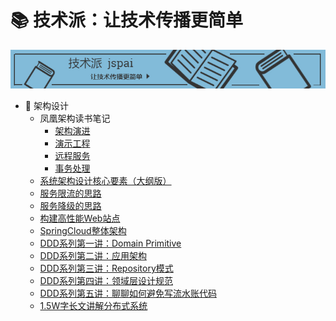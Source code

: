 # 📚 技术派：让技术传播更简单
![banner](../assets/rameo/jspai.jpg)

- 👑 架构设计
    - 凤凰架构读书笔记
        - [架构演进](/Architecture/Phoenix/凤凰架构读书笔记-架构演进.md)
        - [演示工程](/Architecture/Phoenix/凤凰架构读书笔记-演示工程.md)
        - [远程服务](/Architecture/Phoenix/凤凰架构读书笔记-远程服务.md)
        - [事务处理](/Architecture/Phoenix/凤凰架构读书笔记-事务处理.md)
    - [系统架构设计核心要素（大纲版）](/Architecture/系统架构设计核心要素（大纲版）.md)
    - [服务限流的思路](/Architecture/服务限流的思路.md)
    - [服务降级的思路](/Architecture/服务降级的思路.md)
    - [构建高性能Web站点](/Architecture/构建高性能Web站点.md)
    - [SpringCloud整体架构](/Architecture/SpringCloud/SpringCloud整体架构.md)
    - [DDD系列第一讲：Domain Primitive](/Architecture/DDD/DDD系列第一讲：Domain-Primitive.md)
    - [DDD系列第二讲：应用架构](/Architecture/DDD/DDD系列第二讲：应用架构.md)
    - [DDD系列第三讲：Repository模式](/Architecture/DDD/DDD系列第三讲：Repository模式.md)
    - [DDD系列第四讲：领域层设计规范](/Architecture/DDD/DDD系列第四讲：领域层设计规范.md)
    - [DDD系列第五讲：聊聊如何避免写流水账代码](/Architecture/DDD/DDD系列第五讲：聊聊如何避免写流水账代码.md)
    - [1.5W字长文讲解分布式系统](/Architecture/1.5W字长文讲解分布式系统.md)

